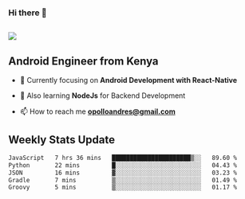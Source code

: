 ### Hi there 👋
<h2 align="left"><img src="https://readme-typing-svg.herokuapp.com?color=000000&lines=I'm+Andrew+Opollo😊;Welcome+to+my+Github😜"> </h2>

## Android Engineer from Kenya


- 🌱 Currently focusing on **Android Development with React-Native**

- 🔭 Also learning **NodeJs** for Backend Development

- 📫 How to reach me **opolloandres@gmail.com**


## Weekly Stats Update
<!--START_SECTION:waka-->

```txt
JavaScript   7 hrs 36 mins   ██████████████████████▒░░   89.60 %
Python       22 mins         █░░░░░░░░░░░░░░░░░░░░░░░░   04.43 %
JSON         16 mins         ▓░░░░░░░░░░░░░░░░░░░░░░░░   03.23 %
Gradle       7 mins          ▒░░░░░░░░░░░░░░░░░░░░░░░░   01.49 %
Groovy       5 mins          ▒░░░░░░░░░░░░░░░░░░░░░░░░   01.17 %
```

<!--END_SECTION:waka-->



